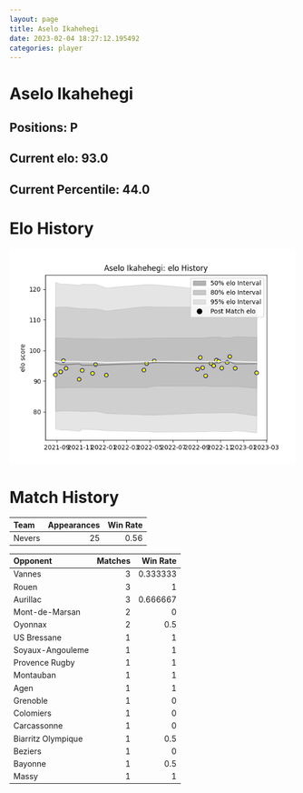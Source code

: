 ```yaml
---  
layout: page  
title: Aselo Ikahehegi  
date: 2023-02-04 18:27:12.195492  
categories: player  
---
```

# Aselo Ikahehegi

## Positions: P

## Current elo: 93.0

## Current Percentile: 44.0

# Elo History


![elo history](history_AseloIkahehegi.png)
# Match History


| Team   |   Appearances |   Win Rate |
|:-------|--------------:|-----------:|
| Nevers |            25 |       0.56 |

| Opponent           |   Matches |   Win Rate |
|:-------------------|----------:|-----------:|
| Vannes             |         3 |   0.333333 |
| Rouen              |         3 |   1        |
| Aurillac           |         3 |   0.666667 |
| Mont-de-Marsan     |         2 |   0        |
| Oyonnax            |         2 |   0.5      |
| US Bressane        |         1 |   1        |
| Soyaux-Angouleme   |         1 |   1        |
| Provence Rugby     |         1 |   1        |
| Montauban          |         1 |   1        |
| Agen               |         1 |   1        |
| Grenoble           |         1 |   0        |
| Colomiers          |         1 |   0        |
| Carcassonne        |         1 |   0        |
| Biarritz Olympique |         1 |   0.5      |
| Beziers            |         1 |   0        |
| Bayonne            |         1 |   0.5      |
| Massy              |         1 |   1        |